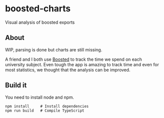 # boosted-charts

Visual analysis of boosted exports

## About

WIP, parsing is done but charts are still missing.

A friend and I both use [Boosted](https://www.boostedproductivity.com/) to track
the time we spend on each university subject. Even tough the app is amazing to
track time and even for most statistics, we thought that the analysis can be
improved.

## Build it

You need to install node and npm.

```
npm install     # Install dependencies
npm run build   # Compile TypeScript
```
